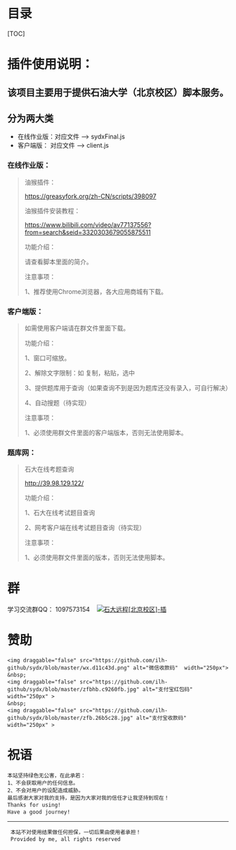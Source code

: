 # 目录

[TOC]



# 插件使用说明：

## 该项目主要用于提供石油大学（北京校区）脚本服务。



## 分为两大类

-  在线作业版：对应文件 --> sydxFinal.js
-  客户端版：    对应文件 --> client.js



### 在线作业版：

> 油猴插件：
>
> https://greasyfork.org/zh-CN/scripts/398097
>
> 油猴插件安装教程：
>
> https://www.bilibili.com/video/av77137556?from=search&seid=3320303679055875511
>
> 功能介绍：
>
> 	请查看脚本里面的简介。
>
> 注意事项：
>
> 	1、推荐使用Chrome浏览器，各大应用商城有下载。



### 客户端版：

> 如需使用客户端请在群文件里面下载。
>
> 功能介绍：
>
> 	1、窗口可缩放。
> 	
> 	2、解除文字限制：如 复制，粘贴，选中
> 	
> 	3、提供题库用于查询（如果查询不到是因为题库还没有录入，可自行解决）
> 	
> 	4、自动搜题（待实现）
>
> 注意事项：
>
> 	1、必须使用群文件里面的客户端版本，否则无法使用脚本。



### 题库网：

> 石大在线考题查询
>
> http://39.98.129.122/
>
> 功能介绍：
>
> 	1、石大在线考试题目查询
> 	
> 	2、网考客户端在线考试题目查询（待实现）
>
> 注意事项：
>
> 	1、必须使用群文件里面的版本，否则无法使用脚本。



# 群

<p>
    学习交流群QQ：
    <span style="user-select:all;">1097573154</span>
    &nbsp;&nbsp;
    <span >
        <a target="_blank" draggable="false" href="//shang.qq.com/wpa/qunwpa?idkey=cc57d6d510e9185aa4643444290f7e7b0d6d36143a8c63e416b09f92c2df8698">        
            <img border="0" draggable="false" src="http://pub.idqqimg.com/wpa/images/group.png" alt="石大远程[北京校区]-插" title="石大远程[北京校区]-插">
    </a>
</span> 
</p>




# 赞助


	<img draggable="false" src="https://github.com/ilh-github/sydx/blob/master/wx.d11c43d.png" alt="微信收款码"  width="250px">
	&nbsp;
	<img draggable="false" src="https://github.com/ilh-github/sydx/blob/master/zfbhb.c9260fb.jpg" alt="支付宝红包码"  width="250px" >
	&nbsp;
	<img draggable="false" src="https://github.com/ilh-github/sydx/blob/master/zfb.26b5c28.jpg" alt="支付宝收款码"  width="250px" >



# 祝语

```
本站坚持绿色无公害，在此承若：
1、不会获取用户的任何信息。
2、不会对用户的设配造成威胁。
最后感谢大家对我的支持，是因为大家对我的信任才让我坚持到现在！
Thanks for using!
Have a good journey!
```

------



```
 本站不对使用结果做任何担保，一切后果由使用者承担！
 Provided by me, all rights reserved
```
